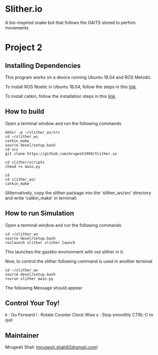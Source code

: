 # Slither.io
A bio-inspired snake bot that follows the GAITS stored to perfom movements 
# Project 2


## Installing Dependencies
This program works on a device running Ubuntu 18.04 and ROS Melodic.

To install ROS Noetic in Ubuntu 18.04, follow the steps in this [link](http://wiki.ros.org/noetic/Installation/Ubuntu).

To install catkin, follow the installation steps in this [link](http://wiki.ros.org/catkin).

## How to build
Open a terminal window and run the following commands

```
mkdir -p ~/slither_ws/src
cd ~/slither_ws
catkin_make
source devel/setup.bash
cd src
git clone https://github.com/mrugesh1999/Slither.io
```

```
cd slither/scripts
chmod +x main.py

cd
cd slither_ws/
catkin_make
```

(Alternatively, copy the slither package into the 'slither_ws/src' directory and write 'catkin_make' in terminal)

## How to run Simulation
Open a terminal window and run the following commands

```
cd ~/slither_ws
source devel/setup.bash
roslaunch slither slither.launch

```
This launches the gazebo environment with out slither in it. 

Now, to control the slither following command is used in another terminal
```
cd ~/slither_ws
source devel/setup.bash
rosrun slither main.py
```

The following Message should appear

Control Your Toy!
---------------------------

k : Go Forward
l : Rotate Counter Clock Wise
s : Stop smoothly
CTRL-C to quit


## Maintainer ##
Mrugesh Shah (mrugesh.shah92@gmail.com)




